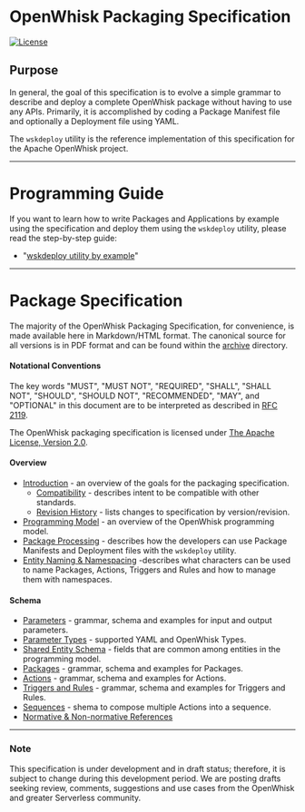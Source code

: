 <!--
#
# Licensed to the Apache Software Foundation (ASF) under one or more
# contributor license agreements.  See the NOTICE file distributed with
# this work for additional information regarding copyright ownership.
# The ASF licenses this file to You under the Apache License, Version 2.0
# (the "License"); you may not use this file except in compliance with
# the License.  You may obtain a copy of the License at
#
#     http://www.apache.org/licenses/LICENSE-2.0
#
# Unless required by applicable law or agreed to in writing, software
# distributed under the License is distributed on an "AS IS" BASIS,
# WITHOUT WARRANTIES OR CONDITIONS OF ANY KIND, either express or implied.
# See the License for the specific language governing permissions and
# limitations under the License.
#
-->

# OpenWhisk Packaging Specification

[![License](https://img.shields.io/badge/license-Apache--2.0-blue.svg)](http://www.apache.org/licenses/LICENSE-2.0)

## Purpose

In general, the goal of this specification is to evolve a simple grammar to describe and deploy a complete OpenWhisk package without having to use any APIs.  Primarily, it is accomplished by coding a Package Manifest file and optionally a Deployment file using YAML.

The ```wskdeploy``` utility is the reference implementation of this specification for the Apache OpenWhisk project.

---

# Programming Guide

If you want to learn how to write Packages and Applications by example using the specification and deploy them using the ```wskdeploy``` utility, please read the step-by-step guide:
- "[wskdeploy utility by example](../docs/programming_guide.md#wskdeploy-utility-by-example)"

---

# Package Specification

The majority of the OpenWhisk Packaging Specification, for convenience, is made available here in Markdown/HTML format. The canonical source for all versions is in PDF format and can be found within the [archive](archive) directory.

#### Notational Conventions

The key words "MUST", "MUST NOT", "REQUIRED", "SHALL", "SHALL NOT",
"SHOULD", "SHOULD NOT", "RECOMMENDED", "MAY", and "OPTIONAL" in this
document are to be interpreted as described in [RFC
2119](http://www.ietf.org/rfc/rfc2119.txt).

The OpenWhisk packaging specification is licensed under [The Apache License,
Version 2.0](http://www.apache.org/licenses/LICENSE-2.0.html).

#### Overview
- [Introduction](html/spec_intro.md#introduction) - an overview of the goals for the packaging specification.
    - [Compatibility](html/spec_intro.md#compatibility) - describes intent to be compatible with other standards.
    - [Revision History](html/spec_history.md#revision-history) - lists changes to specification by version/revision.
- [Programming Model](html/spec_programming_model.md#programming-model) - an overview of the OpenWhisk programming model.
- [Package Processing](html/spec_package_processing.md#package-processing) - describes how the developers can use Package Manifests and Deployment files with the ```wskdeploy``` utility.
- [Entity Naming & Namespacing](html/spec_entity_naming_and_namespacing.md#naming-and-namespacing) -describes what characters can be used to name Packages, Actions, Triggers and Rules and how to manage them with namespaces.

#### Schema
- [Parameters](html/spec_parameters.md#parameters) - grammar, schema and examples for input and output parameters.
- [Parameter Types](html/spec_types.md#parameter-types) - supported YAML and OpenWhisk Types.
- [Shared Entity Schema](html/spec_shared_entity_schema.md#shared-entity-schema) - fields that are common among entities in the programming model.
- [Packages](html/spec_packages.md#packages) - grammar, schema and examples for Packages.
- [Actions](html/spec_actions.md#actions) - grammar, schema and examples for Actions.
- [Triggers and Rules](html/spec_trigger_rule.md#triggers-and-rules) - grammar, schema and examples for Triggers and Rules.
- [Sequences](html/spec_sequences.md#sequences) - shema to compose multiple Actions into a sequence.
- [Normative & Non-normative References](html/spec_normative_refs.md)

---

### Note
This specification is under development and in draft status; therefore, it is subject to change during this development period.  We are posting drafts seeking review, comments, suggestions and use cases from the OpenWhisk and greater Serverless community.
